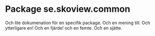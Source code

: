 # Package se.skoview.common
Och lite dokumenation för en specifik package. 
Och en mening till.
Och ytterligare en!
Och en fjärde!
och en femte.
Och en sjätte.
